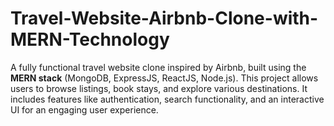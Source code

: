 # Travel-Website-Airbnb-Clone-with-MERN-Technology
A fully functional travel website clone inspired by Airbnb, built using the **MERN stack** (MongoDB, ExpressJS, ReactJS, Node.js). This project allows users to browse listings, book stays, and explore various destinations. It includes features like authentication, search functionality, and an interactive UI for an engaging user experience.
